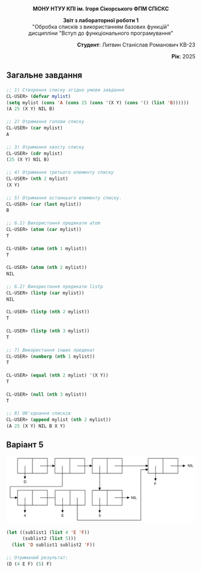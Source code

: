 <p align="center"><b>МОНУ НТУУ КПІ ім. Ігоря Сікорського ФПМ СПіСКС</b></p>
<p align="center">
<b>Звіт з лабораторної роботи 1</b><br/>
"Обробка списків з використанням базових функцій"<br/>
дисципліни "Вступ до функціонального програмування"
</p>
<p align="right"><b>Студент</b>: Литвин Станіслав Романович КВ-23</p>
<p align="right"><b>Рік</b>: 2025</p>

## Загальне завдання
<!--
лістинг пунктів загального завдання можна навести або в одному блоці коду
із коментарями, що позначають початок виконання окремих пунктів, або ж
розділити весь лістинг на окремі блоки коду і додати для них підзаголовки
(напр. ### Пункт 1).
-->
```lisp
;; 1) Створення списку згідно умови завдання
CL-USER> (defvar mylist)
(setq mylist (cons 'A (cons 25 (cons '(X Y) (cons '() (list 'B))))))
(A 25 (X Y) NIL B)

;; 2) Отримання голови списку
CL-USER> (car mylist)
A

;; 3) Отримання хвосту списку
CL-USER> (cdr mylist)
(25 (X Y) NIL B)

;; 4) Отримання третього елементу списку
CL-USER> (nth 2 mylist)
(X Y)

;; 5) Отримання останнього елементу списку.
CL-USER> (car (last mylist))
B

;; 6.1) Використання предикати atom
CL-USER> (atom (car mylist))
T

CL-USER> (atom (nth 1 mylist))
T

CL-USER> (atom (nth 2 mylist))
NIL

;; 6.2) Використання предикати listp
CL-USER> (listp (car mylist))
NIL

CL-USER> (listp (nth 2 mylist))
T

CL-USER> (listp (nth 3 mylist))
T

;; 7) Використання інших предикат
CL-USER> (numberp (nth 1 mylist))
T

CL-USER> (equal (nth 2 mylist) '(X Y))
T

CL-USER> (null (nth 3 mylist))
T

;; 8) Об'єднання списків
CL-USER> (append mylist (nth 2 mylist))
(A 25 (X Y) NIL B X Y)
```
## Варіант 5
<p align="center">
<img src="lab-1-variant.png">
</p>

```lisp
(let ((sublist1 (list 4 'E 'F))
      (sublist2 (list 5)))
  (list 'D sublist1 sublist2 'F))

;; Отриманий результат:
(D (4 E F) (5) F)
```